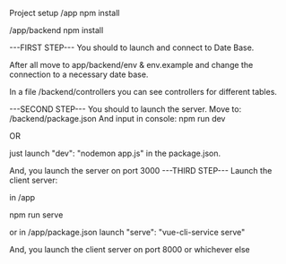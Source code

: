 Project setup
/app
npm install

/app/backend
npm install

---FIRST STEP---
You should to launch and connect to Date Base.

After all move to app/backend/env & env.example and
change the connection to a necessary date base.

In a file /backend/controllers you can see controllers for different tables.

---SECOND STEP---
You should to launch the server.
Move to: 
/backend/package.json
And input in console:
npm run dev

OR

just launch "dev": "nodemon app.js" in the package.json.

And, you launch the server on port 3000
---THIRD STEP---
Launch the client server:

in /app

npm run serve

or in /app/package.json launch "serve": "vue-cli-service serve"

And, you launch the client server on port 8000 or whichever else